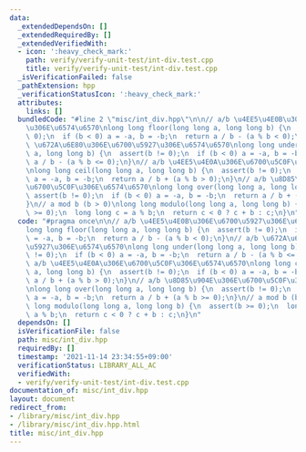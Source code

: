 ```yaml
---
data:
  _extendedDependsOn: []
  _extendedRequiredBy: []
  _extendedVerifiedWith:
  - icon: ':heavy_check_mark:'
    path: verify/verify-unit-test/int-div.test.cpp
    title: verify/verify-unit-test/int-div.test.cpp
  _isVerificationFailed: false
  _pathExtension: hpp
  _verificationStatusIcon: ':heavy_check_mark:'
  attributes:
    links: []
  bundledCode: "#line 2 \"misc/int_div.hpp\"\n\n// a/b \u4EE5\u4E0B\u306E\u6700\u5927\
    \u306E\u6574\u6570\nlong long floor(long long a, long long b) {\n  assert(b !=\
    \ 0);\n  if (b < 0) a = -a, b = -b;\n  return a / b - (a % b < 0);\n}\n// a/b\
    \ \u672A\u6E80\u306E\u6700\u5927\u306E\u6574\u6570\nlong long under(long long\
    \ a, long long b) {\n  assert(b != 0);\n  if (b < 0) a = -a, b = -b;\n  return\
    \ a / b - (a % b <= 0);\n}\n// a/b \u4EE5\u4E0A\u306E\u6700\u5C0F\u306E\u6574\u6570\
    \nlong long ceil(long long a, long long b) {\n  assert(b != 0);\n  if (b < 0)\
    \ a = -a, b = -b;\n  return a / b + (a % b > 0);\n}\n// a/b \u8D85\u904E\u306E\
    \u6700\u5C0F\u306E\u6574\u6570\nlong long over(long long a, long long b) {\n \
    \ assert(b != 0);\n  if (b < 0) a = -a, b = -b;\n  return a / b + (a % b >= 0);\n\
    }\n// a mod b (b > 0)\nlong long modulo(long long a, long long b) {\n  assert(b\
    \ >= 0);\n  long long c = a % b;\n  return c < 0 ? c + b : c;\n}\n"
  code: "#pragma once\n\n// a/b \u4EE5\u4E0B\u306E\u6700\u5927\u306E\u6574\u6570\n\
    long long floor(long long a, long long b) {\n  assert(b != 0);\n  if (b < 0) a\
    \ = -a, b = -b;\n  return a / b - (a % b < 0);\n}\n// a/b \u672A\u6E80\u306E\u6700\
    \u5927\u306E\u6574\u6570\nlong long under(long long a, long long b) {\n  assert(b\
    \ != 0);\n  if (b < 0) a = -a, b = -b;\n  return a / b - (a % b <= 0);\n}\n//\
    \ a/b \u4EE5\u4E0A\u306E\u6700\u5C0F\u306E\u6574\u6570\nlong long ceil(long long\
    \ a, long long b) {\n  assert(b != 0);\n  if (b < 0) a = -a, b = -b;\n  return\
    \ a / b + (a % b > 0);\n}\n// a/b \u8D85\u904E\u306E\u6700\u5C0F\u306E\u6574\u6570\
    \nlong long over(long long a, long long b) {\n  assert(b != 0);\n  if (b < 0)\
    \ a = -a, b = -b;\n  return a / b + (a % b >= 0);\n}\n// a mod b (b > 0)\nlong\
    \ long modulo(long long a, long long b) {\n  assert(b >= 0);\n  long long c =\
    \ a % b;\n  return c < 0 ? c + b : c;\n}\n"
  dependsOn: []
  isVerificationFile: false
  path: misc/int_div.hpp
  requiredBy: []
  timestamp: '2021-11-14 23:34:55+09:00'
  verificationStatus: LIBRARY_ALL_AC
  verifiedWith:
  - verify/verify-unit-test/int-div.test.cpp
documentation_of: misc/int_div.hpp
layout: document
redirect_from:
- /library/misc/int_div.hpp
- /library/misc/int_div.hpp.html
title: misc/int_div.hpp
---
```

